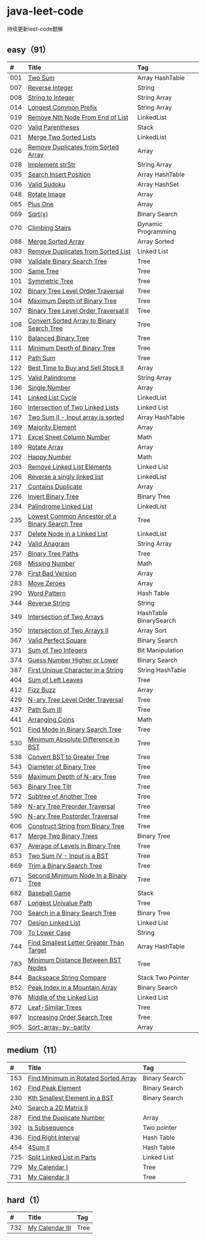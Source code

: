 # java-leet-code
持续更新leet-code题解

## easy（91）

| #    | Title                                          		  | Tag                                      |
| :--- | :------------------------------------------------------- | :--------------------------------------- |
| 001  | [Two Sum][001]                                           | Array HashTable 
| 007  | [Reverse Integer][007]                                   | String 
| 008  | [String to Integer][008]                                 | String Array
| 014  | [Longest Common Prefix][014]                             | String Array
| 019  | [Remove Nth Node From End of List][019]                  | LinkedList
| 020  | [Valid Parentheses][020]                                 | Stack
| 021  | [Merge Two Sorted Lists][021]                            | LinkedList
| 026  | [Remove Duplicates from Sorted Array][026]               | Array 
| 028  | [Implement strStr][028]                                  | String Array
| 035  | [Search Insert Position][035]                            | Array HashTable                                    
| 036  | [Valid Sudoku][036]                                      | Array HashSet
| 048  | [Rotate Image][048]                                      | Array
| 065  | [Plus One][065]                                          | Array
| 069  | [Sqrt(x)][069]                                           | Binary Search                                   
| 070  | [Climbing Stairs][070]                                   | Dynamic Programming                                   
| 088  | [Merge Sorted Array][088]                                | Array Sorted
| 083  | [Remove Duplicates from Sorted List][083]                | Linked List                                   
| 098  | [Validate Binary Search Tree][098]                       | Tree 
| 100  | [Same Tree][100]                                         | Tree 
| 101  | [Symmetric Tree][101]                       			  | Tree     
| 102  | [Binary Tree Level Order Traversal][102]                 | Tree                                   
| 104  | [Maximum Depth of Binary Tree][104]                      | Tree                                   
| 107  | [Binary Tree Level Order Traversal II][107]              | Tree                                   
| 108  | [Convert Sorted Array to Binary Search Tree][108]        | Tree                                   
| 110  | [Balanced Binary Tree][110]                              | Tree                                   
| 111  | [Minimum Depth of Binary Tree][111]                      | Tree                                   
| 112  | [Path Sum][112]                                          | Tree                                   
| 122  | [Best Time to Buy and Sell Stock II][122]                | Array 
| 125  | [Valid Palindrome][125]                                  | String Array 
| 136  | [Single Number][136]                                     | Array            
| 141  | [Linked List Cycle][141]                                 | LinkedList
| 160  | [Intersection of Two Linked Lists][160]                  | Linked List                                   
| 167  | [Two Sum II - Input array is sorted][167]                | Array HashTable                                    
| 169  | [Majority Element][169]                                  | Array                                    
| 171  | [Excel Sheet Column Number][171]                         | Math                                    
| 189  | [Rotate Array][189]                                      | Array   
| 202  | [Happy Number][202]                                      | Math   
| 203  | [Remove Linked List Elements][203]                       | Linked List                                    
| 206  | [Reverse a singly linked list][206]                      | LinkedList   
| 217  | [Contains Duplicate][217]                                | Array
| 226  | [Invert Binary Tree][226]                                | Binary Tree
| 234  | [Palindrome Linked List][234]                            | LinkedList
| 235  | [Lowest Common Ancestor of a Binary Search Tree][235]    | Tree
| 237  | [Delete Node in a Linked List][237]                      | LinkedList
| 242  | [Valid Anagram][242]                                     | String Array 
| 257  | [Binary Tree Paths][257]                                 | Tree 
| 268  | [Missing Number][268]                                    | Math 
| 278  | [First Bad Version][278]                                 | Array 
| 283  | [Move Zeroes][283]                                		  | Array  
| 290  | [Word Pattern][290]                                	  | Hash Table  
| 344  | [Reverse String][344]                                	  | String
| 349  | [Intersection of Two Arrays][349]                        | HashTable BinarySearch                                   
| 350  | [Intersection of Two Arrays II][350]                     | Array Sort                                  
| 367  | [Valid Perfect Square][367]                              | Binary Search                                  
| 371  | [Sum of Two Integers][371]                               | Bit Manipulation                                  
| 374  | [Guess Number Higher or Lower][374]                      | Binary Search                                  
| 387  | [First Unique Character in a String][387]                | String HashTable
| 404  | [Sum of Left Leaves][404]                                | Tree
| 412  | [Fizz Buzz][412]                                         | Array
| 429  | [N-ary Tree Level Order Traversal][429]                  | Tree
| 437  | [Path Sum III][437]                                      | Tree
| 441  | [Arranging Coins][441]                                   | Math                                  
| 501  | [Find Mode in Binary Search Tree][501]                   | Tree                                  
| 530  | [Minimum Absolute Difference in BST][530]                | Tree                                   
| 538  | [Convert BST to Greater Tree][538]                       | Tree                                   
| 543  | [Diameter of Binary Tree][543]                           | Tree                                   
| 559  | [Maximum Depth of N-ary Tree][559]                       | Tree                                   
| 563  | [Binary Tree Tilt][563]                                  | Tree                                   
| 572  | [Subtree of Another Tree][572]                           | Tree                                   
| 589  | [N-ary Tree Preorder Traversal][589]                     | Tree
| 590  | [N-ary Tree Postorder Traversal][590]                    | Tree
| 606  | [Construct String from Binary Tree][606]                 | Tree
| 617  | [Merge Two Binary Trees][617]                            | Binary Tree
| 637  | [Average of Levels in Binary Tree][637]                  | Tree
| 653  | [Two Sum IV - Input is a BST][653]                       | Tree
| 669  | [Trim a Binary Search Tree][669]                         | Tree
| 671  | [Second Minimum Node In a Binary Tree][671]              | Tree
| 682  | [Baseball Game][682]                                     | Stack                                   
| 687  | [Longest Univalue Path][687]                             | Tree                                   
| 700  | [Search in a Binary Search Tree][700]                    | Binary Tree                                   
| 707  | [Design Linked List][707]                                | Linked List                                   
| 709  | [To Lower Case][709]                                     | String                                  
| 744  | [Find Smallest Letter Greater Than Target][744]          | Array HashTable                                   
| 783  | [Minimum Distance Between BST Nodes][783]                | Tree                                   
| 844  | [Backspace String Compare][844]                          | Stack Two Pointer                                   
| 852  | [Peak Index in a Mountain Array][852]                    | Binary Search                                   
| 876  | [Middle of the Linked List][876]                         | Linked List                                   
| 872  | [Leaf-Similar Trees][872]                                | Tree                                   
| 897  | [Increasing Order Search Tree][897]                      | Tree                                   
| 905  | [Sort-array-by-parity][905]                              | Array


## medium（11）

| #    | Title                                          		  | Tag                                      |
| :--- | :------------------------------------------------------- | :--------------------------------------- |
| 153  | [Find Minimum in Rotated Sorted Array][153]              | Binary Search                                   
| 162  | [Find Peak Element][162]                                 | Binary Search                                   
| 230  | [Kth Smallest Element in a BST][230]                	  | Binary Search                                   
| 240  | [Search a 2D Matrix II][240]                	          |                                    
| 287  | [Find the Duplicate Number][287]                	      | Array                                   
| 392  | [Is Subsequence][392]                	                  | Two pointer                                  
| 436  | [Find Right Interval][436]                	              | Hash Table                                 
| 454  | [4Sum II][454]                					          | Hash Table                                   
| 725  | [Split Linked List in Parts][725]                		  | Linked List                                   
| 729  | [My Calendar I][729]                					  | Tree                                   
| 731  | [My Calendar II][731]                					  | Tree                                   


## hard（1）

| #    | Title                                          		  | Tag                                      |
| :--- | :------------------------------------------------------- | :--------------------------------------- |
| 732  | [My Calendar III][732]                					  | Tree           

[001]: https://github.com/mcrwayfun/java-leet-code/blob/master/doc/easy/001/README.md
[007]: https://github.com/mcrwayfun/java-leet-code/blob/master/doc/easy/007/README.md
[008]: https://github.com/mcrwayfun/java-leet-code/blob/master/doc/easy/008/README.md
[014]: https://github.com/mcrwayfun/java-leet-code/blob/master/doc/easy/014/README.md
[019]: https://github.com/mcrwayfun/java-leet-code/blob/master/doc/easy/019/README.md
[020]: https://github.com/mcrwayfun/java-leet-code/blob/master/doc/easy/020/README.md
[021]: https://github.com/mcrwayfun/java-leet-code/blob/master/doc/easy/021/README.md
[026]: https://github.com/mcrwayfun/java-leet-code/blob/master/doc/easy/026/README.md
[028]: https://github.com/mcrwayfun/java-leet-code/blob/master/doc/easy/028/README.md
[035]: https://github.com/mcrwayfun/java-leet-code/blob/master/doc/easy/035/README.md
[036]: https://github.com/mcrwayfun/java-leet-code/blob/master/doc/easy/036/README.md
[048]: https://github.com/mcrwayfun/java-leet-code/blob/master/doc/easy/048/README.md
[065]: https://github.com/mcrwayfun/java-leet-code/blob/master/doc/easy/065/README.md
[069]: https://github.com/mcrwayfun/java-leet-code/blob/master/doc/easy/069/README.md
[070]: https://github.com/mcrwayfun/java-leet-code/blob/master/doc/easy/070/README.md
[083]: https://github.com/mcrwayfun/java-leet-code/blob/master/doc/easy/083/README.md
[088]: https://github.com/mcrwayfun/java-leet-code/blob/master/doc/easy/088/README.md
[098]: https://github.com/mcrwayfun/java-leet-code/blob/master/doc/easy/098/README.md
[100]: https://github.com/mcrwayfun/java-leet-code/blob/master/doc/easy/100/README.md
[101]: https://github.com/mcrwayfun/java-leet-code/blob/master/doc/easy/101/README.md
[102]: https://github.com/mcrwayfun/java-leet-code/blob/master/doc/easy/102/README.md
[104]: https://github.com/mcrwayfun/java-leet-code/blob/master/doc/easy/104/README.md
[107]: https://github.com/mcrwayfun/java-leet-code/blob/master/doc/easy/107/README.md
[108]: https://github.com/mcrwayfun/java-leet-code/blob/master/doc/easy/108/README.md
[110]: https://github.com/mcrwayfun/java-leet-code/blob/master/doc/easy/110/README.md
[111]: https://github.com/mcrwayfun/java-leet-code/blob/master/doc/easy/111/README.md
[112]: https://github.com/mcrwayfun/java-leet-code/blob/master/doc/easy/112/README.md
[122]: https://github.com/mcrwayfun/java-leet-code/blob/master/doc/easy/122/README.md
[125]: https://github.com/mcrwayfun/java-leet-code/blob/master/doc/easy/125/README.md
[136]: https://github.com/mcrwayfun/java-leet-code/blob/master/doc/easy/136/README.md
[141]: https://github.com/mcrwayfun/java-leet-code/blob/master/doc/easy/141/README.md
[153]: https://github.com/mcrwayfun/java-leet-code/blob/master/doc/medium/153/README.md
[160]: https://github.com/mcrwayfun/java-leet-code/blob/master/doc/easy/160/README.md
[162]: https://github.com/mcrwayfun/java-leet-code/blob/master/doc/medium/162/README.md
[167]: https://github.com/mcrwayfun/java-leet-code/blob/master/doc/easy/167/README.md
[169]: https://github.com/mcrwayfun/java-leet-code/blob/master/doc/easy/169/README.md
[171]: https://github.com/mcrwayfun/java-leet-code/blob/master/doc/easy/171/README.md
[189]: https://github.com/mcrwayfun/java-leet-code/blob/master/doc/easy/189/README.md
[202]: https://github.com/mcrwayfun/java-leet-code/blob/master/doc/easy/202/README.md
[203]: https://github.com/mcrwayfun/java-leet-code/blob/master/doc/easy/203/README.md
[206]: https://github.com/mcrwayfun/java-leet-code/blob/master/doc/easy/206/README.md
[217]: https://github.com/mcrwayfun/java-leet-code/blob/master/doc/easy/217/README.md
[226]: https://github.com/mcrwayfun/java-leet-code/blob/master/doc/easy/226/README.md
[230]: https://github.com/mcrwayfun/java-leet-code/blob/master/doc/medium/230/README.md
[234]: https://github.com/mcrwayfun/java-leet-code/blob/master/doc/easy/234/README.md
[235]: https://github.com/mcrwayfun/java-leet-code/blob/master/doc/easy/235/README.md
[237]: https://github.com/mcrwayfun/java-leet-code/blob/master/doc/easy/237/README.md
[240]: https://github.com/mcrwayfun/java-leet-code/blob/master/doc/medium/240/README.md
[242]: https://github.com/mcrwayfun/java-leet-code/blob/master/doc/easy/242/README.md
[257]: https://github.com/mcrwayfun/java-leet-code/blob/master/doc/easy/257/README.md
[268]: https://github.com/mcrwayfun/java-leet-code/blob/master/doc/easy/268/README.md
[278]: https://github.com/mcrwayfun/java-leet-code/blob/master/doc/easy/278/README.md
[283]: https://github.com/mcrwayfun/java-leet-code/blob/master/doc/easy/283/README.md
[287]: https://github.com/mcrwayfun/java-leet-code/blob/master/doc/medium/287/README.md
[290]: https://github.com/mcrwayfun/java-leet-code/blob/master/doc/easy/290/README.md
[344]: https://github.com/mcrwayfun/java-leet-code/blob/master/doc/easy/344/README.md
[349]: https://github.com/mcrwayfun/java-leet-code/blob/master/doc/easy/349/README.md
[350]: https://github.com/mcrwayfun/java-leet-code/blob/master/doc/easy/350/README.md
[367]: https://github.com/mcrwayfun/java-leet-code/blob/master/doc/easy/367/README.md
[371]: https://github.com/mcrwayfun/java-leet-code/blob/master/doc/easy/371/README.md
[374]: https://github.com/mcrwayfun/java-leet-code/blob/master/doc/easy/374/README.md
[387]: https://github.com/mcrwayfun/java-leet-code/blob/master/doc/easy/387/README.md
[392]: https://github.com/mcrwayfun/java-leet-code/blob/master/doc/medium/392/README.md
[404]: https://github.com/mcrwayfun/java-leet-code/blob/master/doc/easy/404/README.md
[412]: https://github.com/mcrwayfun/java-leet-code/blob/master/doc/easy/412/README.md
[429]: https://github.com/mcrwayfun/java-leet-code/blob/master/doc/medium/429/README.md
[436]: https://github.com/mcrwayfun/java-leet-code/blob/master/doc/medium/436/README.md
[437]: https://github.com/mcrwayfun/java-leet-code/blob/master/doc/easy/437/README.md
[441]: https://github.com/mcrwayfun/java-leet-code/blob/master/doc/easy/441/README.md
[454]: https://github.com/mcrwayfun/java-leet-code/blob/master/doc/medium/454/README.md
[530]: https://github.com/mcrwayfun/java-leet-code/blob/master/doc/easy/530/README.md
[501]: https://github.com/mcrwayfun/java-leet-code/blob/master/doc/easy/501/README.md
[538]: https://github.com/mcrwayfun/java-leet-code/blob/master/doc/easy/538/README.md
[543]: https://github.com/mcrwayfun/java-leet-code/blob/master/doc/easy/543/README.md
[559]: https://github.com/mcrwayfun/java-leet-code/blob/master/doc/easy/559/README.md
[563]: https://github.com/mcrwayfun/java-leet-code/blob/master/doc/easy/563/README.md
[572]: https://github.com/mcrwayfun/java-leet-code/blob/master/doc/easy/572/README.md
[589]: https://github.com/mcrwayfun/java-leet-code/blob/master/doc/easy/589/README.md
[590]: https://github.com/mcrwayfun/java-leet-code/blob/master/doc/easy/590/README.md
[606]: https://github.com/mcrwayfun/java-leet-code/blob/master/doc/easy/606/README.md
[617]: https://github.com/mcrwayfun/java-leet-code/blob/master/doc/easy/617/README.md
[637]: https://github.com/mcrwayfun/java-leet-code/blob/master/doc/easy/637/README.md
[653]: https://github.com/mcrwayfun/java-leet-code/blob/master/doc/easy/653/README.md
[669]: https://github.com/mcrwayfun/java-leet-code/blob/master/doc/easy/669/README.md
[671]: https://github.com/mcrwayfun/java-leet-code/blob/master/doc/easy/671/README.md
[682]: https://github.com/mcrwayfun/java-leet-code/blob/master/doc/easy/682/README.md
[687]: https://github.com/mcrwayfun/java-leet-code/blob/master/doc/easy/687/README.md
[700]: https://github.com/mcrwayfun/java-leet-code/blob/master/doc/easy/700/README.md
[707]: https://github.com/mcrwayfun/java-leet-code/blob/master/doc/easy/707/README.md
[709]: https://github.com/mcrwayfun/java-leet-code/blob/master/doc/easy/709/README.md
[725]: https://github.com/mcrwayfun/java-leet-code/blob/master/doc/medium/725/README.md
[729]: https://github.com/mcrwayfun/java-leet-code/blob/master/doc/medium/729/README.md
[731]: https://github.com/mcrwayfun/java-leet-code/blob/master/doc/medium/731/README.md
[732]: https://github.com/mcrwayfun/java-leet-code/blob/master/doc/hard/732/README.md
[744]: https://github.com/mcrwayfun/java-leet-code/blob/master/doc/easy/744/README.md
[783]: https://github.com/mcrwayfun/java-leet-code/blob/master/doc/easy/783/README.md
[844]: https://github.com/mcrwayfun/java-leet-code/blob/master/doc/easy/844/README.md
[852]: https://github.com/mcrwayfun/java-leet-code/blob/master/doc/easy/852/README.md
[872]: https://github.com/mcrwayfun/java-leet-code/blob/master/doc/easy/872/README.md
[876]: https://github.com/mcrwayfun/java-leet-code/blob/master/doc/easy/876/README.md
[897]: https://github.com/mcrwayfun/java-leet-code/blob/master/doc/easy/897/README.md
[905]: https://github.com/mcrwayfun/java-leet-code/blob/master/doc/easy/905/README.md